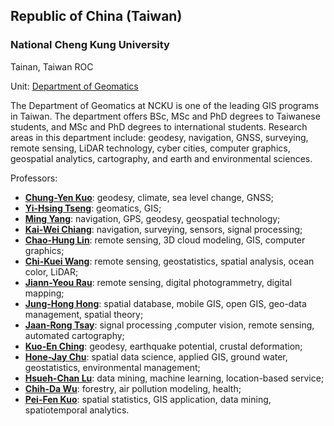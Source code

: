 ## Republic of China (Taiwan)

### National Cheng Kung University

Tainan, Taiwan ROC

Unit: [Department of Geomatics](https://www.geomatics.ncku.edu.tw/english/)

The Department of Geomatics at NCKU is one of the leading GIS programs in Taiwan. The department offers BSc, MSc and PhD degrees to Taiwanese students, and MSc and PhD degrees to international students. Research areas in this department include: geodesy, navigation, GNSS, surveying, remote sensing, LiDAR technology, cyber cities, computer graphics, geospatial analytics, cartography, and earth and environmental sciences.

Professors:

- **[Chung-Yen Kuo](https://www.geomatics.ncku.edu.tw/english/member.php?id=17&tpl=6)**: geodesy, climate, sea level change, GNSS;
- **[Yi-Hsing Tseng](https://www.geomatics.ncku.edu.tw/english/member.php?id=5&tpl=6)**: geomatics, GIS;
- **[Ming Yang](https://www.geomatics.ncku.edu.tw/english/member.php?id=6&tpl=6)**: navigation, GPS, geodesy, geospatial technology;
- **[Kai-Wei Chiang](https://www.geomatics.ncku.edu.tw/english/member.php?id=4&tpl=6)**: navigation, surveying, sensors, signal processing;
- **[Chao-Hung Lin](https://www.geomatics.ncku.edu.tw/english/member.php?id=7&tpl=6)**: remote sensing, 3D cloud modeling, GIS, computer graphics;
- **[Chi-Kuei Wang](https://www.geomatics.ncku.edu.tw/english/member.php?id=20&tpl=6)**: remote sensing, geostatistics, spatial analysis, ocean color, LiDAR;
- **[Jiann-Yeou Rau](https://www.geomatics.ncku.edu.tw/english/member.php?id=21&tpl=6)**: remote sensing, digital photogrammetry, digital mapping;
- **[Jung-Hong Hong](https://www.geomatics.ncku.edu.tw/english/member.php?id=18&tpl=6)**: spatial database, mobile GIS, open GIS, geo-data management, spatial theory;
- **[Jaan-Rong Tsay](https://www.geomatics.ncku.edu.tw/english/member.php?id=19&tpl=6)**: signal processing ,computer vision, remote sensing, automated cartography;
- **[Kuo-En Ching](https://www.geomatics.ncku.edu.tw/english/member.php?id=23&tpl=6)**: geodesy, earthquake potential, crustal deformation;
- **[Hone-Jay Chu](https://www.geomatics.ncku.edu.tw/english/member.php?id=24&tpl=6)**: spatial data science, applied GIS, ground water, geostatistics, environmental management;
- **[Hsueh-Chan Lu](https://www.geomatics.ncku.edu.tw/english/member.php?id=10&tpl=6)**: data mining, machine learning, location-based service;
- **[Chih-Da Wu](https://www.geomatics.ncku.edu.tw/english/member.php?id=74&tpl=6)**: forestry, air pollution modeling, health;
- **[Pei-Fen Kuo](https://www.geomatics.ncku.edu.tw/english/member.php?id=75&tpl=6)**: spatial statistics, GIS application, data mining, spatiotemporal analytics.
